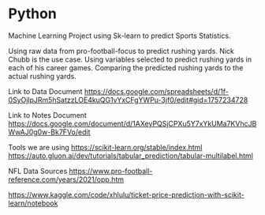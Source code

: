 # Python
Machine Learning Project using Sk-learn to predict Sports Statistics.

Using raw data from pro-football-focus to predict rushing yards. 
Nick Chubb is the use case. Using variables selected to predict rushing yards in 
each of his career games. Comparing the predicted rushing yards to the actual rushing yards.

Link to Data Document 
https://docs.google.com/spreadsheets/d/1f-0SyOjlpJRm5hSatzzLOE4kuQG1vYxCFgYWPu-3jf0/edit#gid=1757234728

Link to Notes Document
https://docs.google.com/document/d/1AXeyPQSjCPXu5Y7xYkUMa7KVhcJBWwAJ0g0w-Bk7FVo/edit


Tools we are using
https://scikit-learn.org/stable/index.html
https://auto.gluon.ai/dev/tutorials/tabular_prediction/tabular-multilabel.html

NFL Data Sources
https://www.pro-football-reference.com/years/2021/opp.htm

https://www.kaggle.com/code/xhlulu/ticket-price-prediction-with-scikit-learn/notebook
